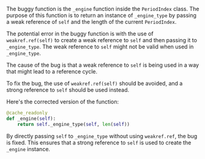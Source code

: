 The buggy function is the `_engine` function inside the `PeriodIndex` class. The purpose of this function is to return an instance of `_engine_type` by passing a weak reference of `self` and the length of the current `PeriodIndex`.

The potential error in the buggy function is with the use of `weakref.ref(self)` to create a weak reference to `self` and then passing it to `_engine_type`. The weak reference to `self` might not be valid when used in `_engine_type`.

The cause of the bug is that a weak reference to `self` is being used in a way that might lead to a reference cycle.

To fix the bug, the use of `weakref.ref(self)` should be avoided, and a strong reference to `self` should be used instead.

Here's the corrected version of the function:
```python
@cache_readonly
def _engine(self):
    return self._engine_type(self, len(self))
```

By directly passing `self` to `_engine_type` without using `weakref.ref`, the bug is fixed. This ensures that a strong reference to `self` is used to create the `_engine` instance.